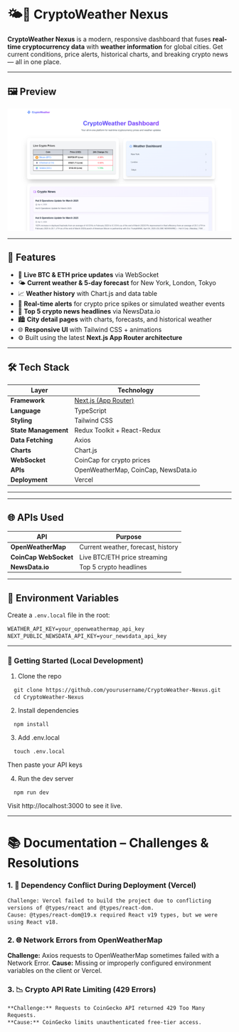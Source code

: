 # 🌤️💸 CryptoWeather Nexus

**CryptoWeather Nexus** is a modern, responsive dashboard that fuses **real-time cryptocurrency data** with **weather information** for global cities. Get current conditions, price alerts, historical charts, and breaking crypto news — all in one place.

---

## 🖼️ Preview

![CryptoWeather Nexus Dashboard](./public/dashboard.png)

---

## 🚀 Features

- 🔴 **Live BTC & ETH price updates** via WebSocket
- 🌤️ **Current weather & 5-day forecast** for New York, London, Tokyo
- 📈 **Weather history** with Chart.js and data table
- 📢 **Real-time alerts** for crypto price spikes or simulated weather events
- 📰 **Top 5 crypto news headlines** via NewsData.io
- 🏙️ **City detail pages** with charts, forecasts, and historical weather
- 🌐 **Responsive UI** with Tailwind CSS + animations
- ⚙️ Built using the latest **Next.js App Router architecture**

---

## 🛠️ Tech Stack

| Layer              | Technology                                    |
|-------------------|-----------------------------------------------|
| **Framework**      | [Next.js (App Router)](https://nextjs.org/)   |
| **Language**       | TypeScript                                     |
| **Styling**        | Tailwind CSS                                   |
| **State Management** | Redux Toolkit + React-Redux                  |
| **Data Fetching**  | Axios                                          |
| **Charts**         | Chart.js                                       |
| **WebSocket**      | CoinCap for crypto prices |
| **APIs**           | OpenWeatherMap, CoinCap, NewsData.io          |
| **Deployment**     | Vercel                                         |

---

---

## 🌐 APIs Used

| API              | Purpose                                 |
|------------------|------------------------------------------|
| **OpenWeatherMap** | Current weather, forecast, history     |
| **CoinCap WebSocket** | Live BTC/ETH price streaming        |
| **NewsData.io**     | Top 5 crypto headlines                |

---

## 🔑 Environment Variables

Create a `.env.local` file in the root:

```env
WEATHER_API_KEY=your_openweathermap_api_key
NEXT_PUBLIC_NEWSDATA_API_KEY=your_newsdata_api_key
```

---
### 🧪 Getting Started (Local Development)

1. Clone the repo
```
  git clone https://github.com/yourusername/CryptoWeather-Nexus.git
  cd CryptoWeather-Nexus
```
2. Install dependencies
```
  npm install
```
3.  Add .env.local
```
  touch .env.local
```
Then paste your API keys

4.  Run the dev server
```
  npm run dev
```
Visit http://localhost:3000 to see it live.

---
# 📚 Documentation – Challenges & Resolutions

### 1. 🔗 Dependency Conflict During Deployment (Vercel)

    Challenge: Vercel failed to build the project due to conflicting versions of @types/react and @types/react-dom.
    Cause: @types/react-dom@19.x required React v19 types, but we were using React v18.

### 2. 🌐 Network Errors from OpenWeatherMap

   **Challenge:** Axios requests to OpenWeatherMap sometimes failed with a Network Error.
   **Cause:** Missing or improperly configured environment variables on the client or Vercel.
   
### 3. 📉 Crypto API Rate Limiting (429 Errors)

    **Challenge:** Requests to CoinGecko API returned 429 Too Many Requests.
    **Cause:** CoinGecko limits unauthenticated free-tier access.



 



   


  

